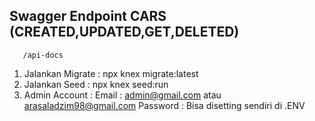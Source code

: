## Swagger Endpoint CARS (CREATED,UPDATED,GET,DELETED)

```http
   /api-docs
```

1. Jalankan Migrate : npx knex migrate:latest
2. Jalankan Seed : npx knex seed:run
3. Admin Account : 
    Email : admin@gmail.com atau arasaladzim98@gmail.com
    Password : Bisa disetting sendiri di .ENV
